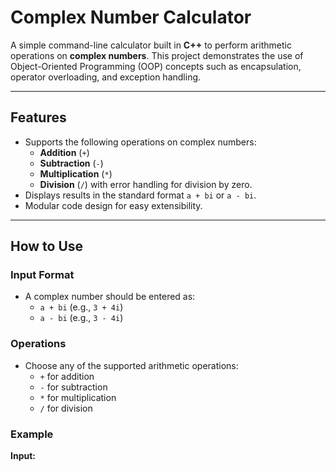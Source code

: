 # **Complex Number Calculator**

A simple command-line calculator built in **C++** to perform arithmetic operations on **complex numbers**. This project demonstrates the use of Object-Oriented Programming (OOP) concepts such as encapsulation, operator overloading, and exception handling.

---

## **Features**
- Supports the following operations on complex numbers:
  - **Addition** (`+`)
  - **Subtraction** (`-`)
  - **Multiplication** (`*`)
  - **Division** (`/`) with error handling for division by zero.
- Displays results in the standard format `a + bi` or `a - bi`.
- Modular code design for easy extensibility.

---

## **How to Use**

### **Input Format**
- A complex number should be entered as:
  - `a + bi` (e.g., `3 + 4i`)
  - `a - bi` (e.g., `3 - 4i`)

### **Operations**
- Choose any of the supported arithmetic operations:
  - `+` for addition
  - `-` for subtraction
  - `*` for multiplication
  - `/` for division

### **Example**
**Input:**